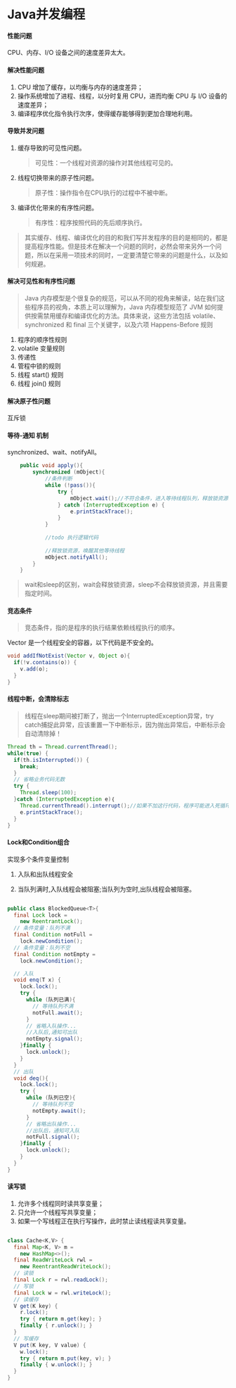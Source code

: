 # Java并发编程

#### 性能问题

CPU、内存、I/O 设备之间的速度差异太大。

#### 解决性能问题

1. CPU 增加了缓存，以均衡与内存的速度差异；
2. 操作系统增加了进程、线程，以分时复用 CPU，进而均衡 CPU 与 I/O 设备的速度差异；
3. 编译程序优化指令执行次序，使得缓存能够得到更加合理地利用。

#### 导致并发问题

1. 缓存导致的可见性问题。

   > 可见性：一个线程对资源的操作对其他线程可见的。

2. 线程切换带来的原子性问题。

   > 原子性：操作指令在CPU执行的过程中不被中断。

3. 编译优化带来的有序性问题。

   > 有序性：程序按照代码的先后顺序执行。

> 其实缓存、线程、编译优化的目的和我们写并发程序的目的是相同的，都是提高程序性能。但是技术在解决一个问题的同时，必然会带来另外一个问题，所以在采用一项技术的同时，一定要清楚它带来的问题是什么，以及如何规避。

#### 解决可见性和有序性问题

> Java 内存模型是个很复杂的规范，可以从不同的视角来解读，站在我们这些程序员的视角，本质上可以理解为，Java 内存模型规范了 JVM 如何提供按需禁用缓存和编译优化的方法。具体来说，这些方法包括 volatile、synchronized 和 final 三个关键字，以及六项 Happens-Before 规则

1. 程序的顺序性规则
2. volatile 变量规则
3. 传递性
4. 管程中锁的规则
5. 线程 start() 规则
6. 线程 join() 规则

#### 解决原子性问题

互斥锁

#### 等待-通知 机制

synchronized、wait、notifyAll。

~~~java
    public void apply(){
        synchronized (mObject){
            //条件判断
            while (!pass()){
                try {
                    mObject.wait();//不符合条件，进入等待线程队列，释放锁资源
                } catch (InterruptedException e) {
                    e.printStackTrace();
                }
            }
            
            //todo 执行逻辑代码
            
            //释放锁资源，唤醒其他等待线程
            mObject.notifyAll();
        }
    }
~~~

> wait和sleep的区别，wait会释放锁资源，sleep不会释放锁资源，并且需要指定时间。

#### 竞态条件

> 竞态条件，指的是程序的执行结果依赖线程执行的顺序。

Vector 是一个线程安全的容器，以下代码是不安全的。

~~~java
void addIfNotExist(Vector v, Object o){ 
  if(!v.contains(o)) {
    v.add(o); 
  }
}
~~~

#### 线程中断，会清除标志

> 线程在sleep期间被打断了，抛出一个InterruptedException异常，try catch捕捉此异常，应该重置一下中断标示，因为抛出异常后，中断标示会自动清除掉！

~~~java
Thread th = Thread.currentThread();
while(true) {
  if(th.isInterrupted()) {
    break;
  }
  // 省略业务代码无数
  try {
    Thread.sleep(100);
  }catch (InterruptedException e)｛
    Thread.currentThread().interrupt();//如果不加这行代码，程序可能进入死循环。
    e.printStackTrace();
  }
}
~~~

#### Lock和Condition组合

实现多个条件变量控制

1. 入队和出队线程安全

2. 当队列满时,入队线程会被阻塞;当队列为空时,出队线程会被阻塞。

~~~java

public class BlockedQueue<T>{
  final Lock lock =
    new ReentrantLock();
  // 条件变量：队列不满  
  final Condition notFull =
    lock.newCondition();
  // 条件变量：队列不空  
  final Condition notEmpty =
    lock.newCondition();

  // 入队
  void enq(T x) {
    lock.lock();
    try {
      while (队列已满){
        // 等待队列不满
        notFull.await();
      }  
      // 省略入队操作...
      //入队后,通知可出队
      notEmpty.signal();
    }finally {
      lock.unlock();
    }
  }
  // 出队
  void deq(){
    lock.lock();
    try {
      while (队列已空){
        // 等待队列不空
        notEmpty.await();
      }  
      // 省略出队操作...
      //出队后，通知可入队
      notFull.signal();
    }finally {
      lock.unlock();
    }  
  }
}
~~~

#### 读写锁

1. 允许多个线程同时读共享变量；
2. 只允许一个线程写共享变量；
3. 如果一个写线程正在执行写操作，此时禁止读线程读共享变量。

~~~java

class Cache<K,V> {
  final Map<K, V> m =
    new HashMap<>();
  final ReadWriteLock rwl =
    new ReentrantReadWriteLock();
  // 读锁
  final Lock r = rwl.readLock();
  // 写锁
  final Lock w = rwl.writeLock();
  // 读缓存
  V get(K key) {
    r.lock();
    try { return m.get(key); }
    finally { r.unlock(); }
  }
  // 写缓存
  V put(K key, V value) {
    w.lock();
    try { return m.put(key, v); }
    finally { w.unlock(); }
  }
}
~~~

